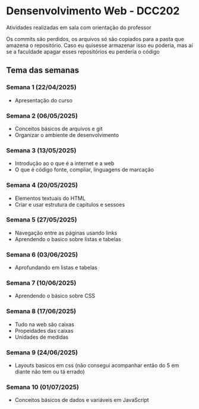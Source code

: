 # Densenvolvimento Web - DCC202
Atividades realizadas em sala com orientação do professor

Os commits são perdidos, os arquivos só são copiados para a pasta que amazena o repositório.
Caso eu quisesse armazenar isso eu poderia, mas aí se a faculdade apagar esses repositórios eu perderia o código 

## Tema das semanas
### Semana 1 (22/04/2025)
- Apresentação do curso

### Semana 2 (06/05/2025)
- Conceitos básicos de arquivos e git
- Organizar o ambiente de desenvolvimento

### Semana 3 (13/05/2025)
- Introdução ao o que é a internet e a web
- O que é código fonte, compliar, linguagens de marcação

### Semana 4 (20/05/2025)
- Elementos textuais do HTML
- Criar e usar estrutura de capitulos e sessoes 

### Semana 5 (27/05/2025)
- Navegação entre as páginas usando links
- Aprendendo o basico sobre listas e tabelas

### Semana 6 (03/06/2025)
- Aprofundando em listas e tabelas

### Semana 7 (10/06/2025)
- Aprendendo o básico sobre CSS

### Semana 8 (17/06/2025)
- Tudo na web são caixas 
- Propeidades das caixas
- Unidades de medidas

### Semana 9 (24/06/2025)
- Layouts basicos em css
(não consegui acompanhar então do 5 em diante não tem ou tá errado)

### Semana 10 (01/07/2025)
- Conceitos básicos de dados e variáveis em JavaScript
